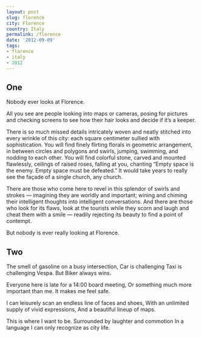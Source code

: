 ```yaml
---
layout: post
slug: florence
city: Florence
country: Italy
permalink: /florence
date: '2012-09-09'
tags:
- florence
- italy
- 2012
---
```


## One

Nobody ever looks at Florence.

All you see are people looking into maps or cameras, posing for pictures and checking screens to see how their hair looks and decide if it’s a keeper.

There is so much missed details intricately woven and neatly stitched into every wrinkle of this city: each square centimeter sullied with sophistication. You will find finely flirting florals in geometric arrangement, in between circles and polygons and swirls, jumping, swimming, and nodding to each other. You will find colorful stone, carved and mounted flawlessly, ceilings of raised roses, falling at you, chanting “Empty space is the enemy. Empty space must be defeated.” It would take years to really see the façade of a single church, any church.

There are those who come here to revel in this splendor of swirls and strokes — imagining they are worldly and important; wining and chiming their intelligent thoughts into intelligent conversations. And there are those who look for its flaws, look at the tourists while they scorn and laugh and cheat them with a smile — readily rejecting its beauty to find a point of contempt.

But nobody is ever really looking at Florence.

## Two

The smell of gasoline on a busy intersection,
Car is challenging Taxi is challenging Vespa.
But Biker always wins.

Everyone here is late for a 14:00 board meeting,
Or something much more important than me.
It makes me feel safe.

I can leisurely scan an endless line of faces and shoes,
With an unlimited supply of vivid expressions,
And a beautiful lineup of maps.

This is where I want to be.
Surrounded by laughter and commotion
In a language I can only recognize as city life.